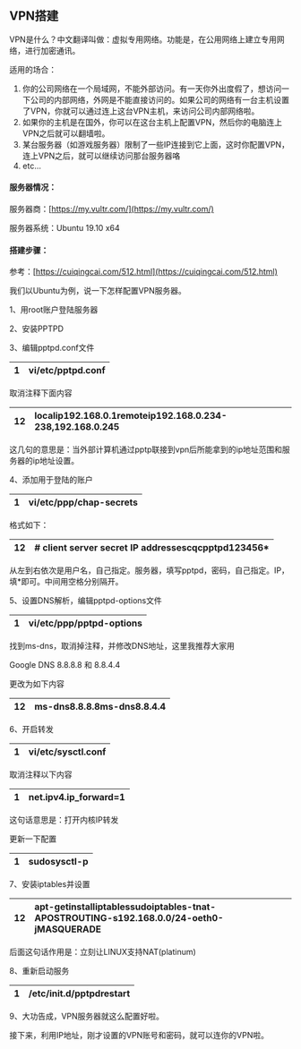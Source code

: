 ## VPN搭建

VPN是什么？中文翻译叫做：虚拟专用网络。功能是，在公用网络上建立专用网络，进行加密通讯。

适用的场合：

1. 你的公司网络在一个局域网，不能外部访问。有一天你外出度假了，想访问一下公司的内部网络，外网是不能直接访问的。如果公司的网络有一台主机设置了VPN，你就可以通过连上这台VPN主机，来访问公司内部网络啦。 
2. 如果你的主机是在国外，你可以在这台主机上配置VPN，然后你的电脑连上VPN之后就可以翻墙啦。
3. 某台服务器（如游戏服务器）限制了一些IP连接到它上面，这时你配置VPN，连上VPN之后，就可以继续访问那台服务器咯
4. etc…

#### **服务器情况：**

服务器商：[https://my.vultr.com/](https://my.vultr.com/)

服务器系统：Ubuntu 19.10 x64

#### **搭建步骤：**

参考：[https://cuiqingcai.com/512.html](https://cuiqingcai.com/512.html)

我们以Ubuntu为例，说一下怎样配置VPN服务器。

1、用root账户登陆服务器

2、安装PPTPD

3、编辑pptpd.conf文件

| 1 | vi/etc/pptpd.conf |
| :--- | :--- |


取消注释下面内容

| 12 | localip192.168.0.1remoteip192.168.0.234-238,192.168.0.245 |
| :--- | :--- |


这几句的意思是：当外部计算机通过pptp联接到vpn后所能拿到的ip地址范围和服务器的ip地址设置。

4、添加用于登陆的账户

| 1 | vi/etc/ppp/chap-secrets |
| :--- | :--- |


格式如下：

| 12 | \# client server secret IP addressescqcpptpd123456\* |
| :--- | :--- |


从左到右依次是用户名，自己指定。服务器，填写pptpd，密码，自己指定。IP，填\*即可。中间用空格分别隔开。

5、设置DNS解析，编辑pptpd-options文件

| 1 | vi/etc/ppp/pptpd-options |
| :--- | :--- |


找到ms-dns，取消掉注释，并修改DNS地址，这里我推荐大家用

Google DNS 8.8.8.8 和 8.8.4.4

更改为如下内容

| 12 | ms-dns8.8.8.8ms-dns8.8.4.4 |
| :--- | :--- |


6、开启转发

| 1 | vi/etc/sysctl.conf |
| :--- | :--- |


取消注释以下内容

| 1 | net.ipv4.ip\_forward=1 |
| :--- | :--- |


这句话意思是：打开内核IP转发

更新一下配置

| 1 | sudosysctl-p |
| :--- | :--- |


7、安装iptables并设置

| 12 | apt-getinstalliptablessudoiptables-tnat-APOSTROUTING-s192.168.0.0/24-oeth0-jMASQUERADE |
| :--- | :--- |


后面这句话作用是：立刻让LINUX支持NAT\(platinum\)

8、重新启动服务

| 1 | /etc/init.d/pptpdrestart |
| :--- | :--- |


9、大功告成，VPN服务器就这么配置好啦。

接下来，利用IP地址，刚才设置的VPN账号和密码，就可以连你的VPN啦。

